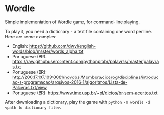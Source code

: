 # Wordle

Simple implementation of [Wordle](https://www.powerlanguage.co.uk/wordle/) game, for command-line playing.

To play it, you need a dictionary - a text file containing one word per line. Here are some examples:

- English: https://github.com/dwyl/english-words/blob/master/words_alpha.txt
- Portuguese (BR): https://raw.githubusercontent.com/pythonprobr/palavras/master/palavras.txt
- Portuguese (BR): http://200.17.137.109:8081/novobsi/Members/cicerog/disciplinas/introducao-a-programacao/arquivos-2016-1/algoritmos/Lista-de-Palavras.txt/view
- Portuguese (BR): https://www.ime.usp.br/~pf/dicios/br-sem-acentos.txt

After downloading a dictionary, play the game with `python -m wordle -d <path to dictionary file>`.
